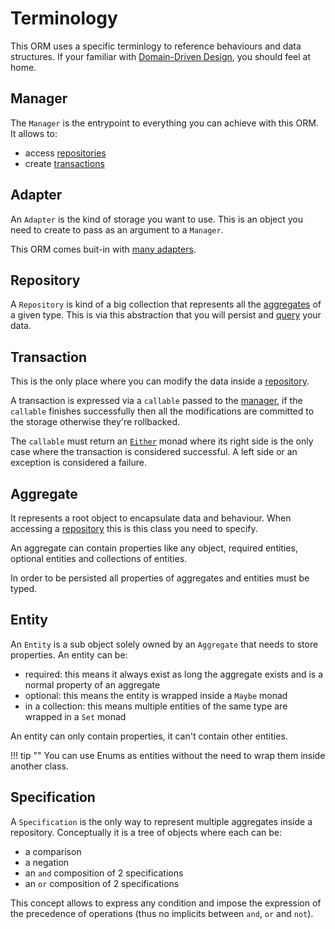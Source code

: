 # Terminology

This ORM uses a specific terminlogy to reference behaviours and data structures. If your familiar with [Domain-Driven Design](https://en.wikipedia.org/wiki/Domain-driven_design), you should feel at home.

## Manager

The `Manager` is the entrypoint to everything you can achieve with this ORM. It allows to:

- access [repositories](#repository)
- create [transactions](#transaction)

## Adapter

An `Adapter` is the kind of storage you want to use. This is an object you need to create to pass as an argument to a `Manager`.

This ORM comes buit-in with [many adapters](adapters/index.md).

## Repository

A `Repository` is kind of a big collection that represents all the [aggregates](#aggregate) of a given type. This is via this abstraction that you will persist and [query](#specification) your data.

## Transaction

This is the only place where you can modify the data inside a [repository](#repository).

A transaction is expressed via a `callable` passed to the [manager](#manager), if the `callable` finishes successfully then all the modifications are committed to the storage otherwise they're rollbacked.

The `callable` must return an [`Either`](https://innmind.github.io/documentation/getting-started/handling-data/either/) monad where its right side is the only case where the transaction is considered successful. A left side or an exception is considered a failure.

## Aggregate

It represents a root object to encapsulate data and behaviour. When accessing a [repository](#repository) this is this class you need to specify.

An aggregate can contain properties like any object, required entities, optional entities and collections of entities.

In order to be persisted all properties of aggregates and entities must be typed.

## Entity

An `Entity` is a sub object solely owned by an `Aggregate` that needs to store properties. An entity can be:

- required: this means it always exist as long the aggregate exists and is a normal property of an aggregate
- optional: this means the entity is wrapped inside a `Maybe` monad
- in a collection: this means multiple entities of the same type are wrapped in a `Set` monad

An entity can only contain properties, it can't contain other entities.

!!! tip ""
    You can use Enums as entities without the need to wrap them inside another class.

## Specification

A `Specification` is the only way to represent multiple aggregates inside a repository. Conceptually it is a tree of objects where each can be:

- a comparison
- a negation
- an `and` composition of 2 specifications
- an `or` composition of 2 specifications

This concept allows to express any condition and impose the expression of the precedence of operations (thus no implicits between `and`, `or` and `not`).
